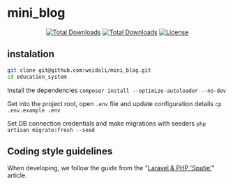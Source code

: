 # mini_blog

<p align="center">
<a href="#"><img src="https://img.shields.io/badge/PHP-8.2-blue" alt="Total Downloads"></a>
<a href="#"><img src="https://img.shields.io/badge/Laravel-11.9-orange" alt="Total Downloads"></a>
<a href="https://packagist.org/packages/laravel/framework"><img src="https://img.shields.io/packagist/l/laravel/framework" alt="License"></a>
</p>

## instalation

```bash
git clone git@github.com:weidali/mini_blog.git
cd education_system
```

Install the dependencies
`composer install --optimize-autoloader --no-dev`

Get into the project root, open `.env` file and update configuration details
`cp .env.example .env`

Set DB connection credentials and make migrations with seeders
`php artisan migrate:fresh --seed`

## Coding style guidelines

When developing, we follow the guide from the "[Laravel & PHP 'Spatie'][spatie/guidelines]" article.

[spatie/guidelines]: https://spatie.be/guidelines/laravel-php#artisan-commands
